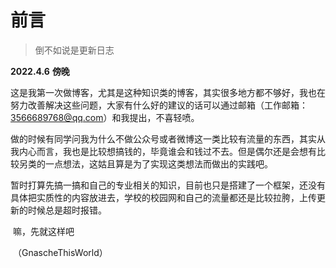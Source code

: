 # 前言

> 倒不如说是更新日志

**2022.4.6** **傍晚**

​		这是我第一次做博客，尤其是这种知识类的博客，其实很多地方都不够好，我也在努力改善解决这些问题，大家有什么好的建议的话可以通过邮箱（工作邮箱：3566689768@qq.com）和我提出，不喜轻喷。

​		做的时候有同学问我为什么不做公众号或者微博这一类比较有流量的东西，其实从我内心而言，我也是比较想搞钱的，毕竟谁会和钱过不去。但是偶尔还是会想有比较另类的一点想法，这姑且算是为了实现这类想法而做出的实践吧。

​		暂时打算先搞一搞和自己的专业相关的知识，目前也只是搭建了一个框架，还没有具体把实质性的内容放进去，学校的校园网和自己的流量都还是比较拉胯，上传更新的时候总是超时报错。

​		嘛，先就这样吧

​		（GnascheThisWorld）